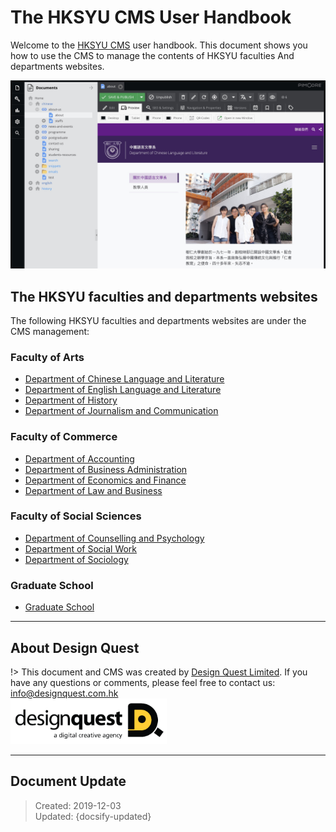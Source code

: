 # The HKSYU CMS User Handbook

Welcome to the [HKSYU CMS](http://hksyu.dev.dq.hk/admin) user handbook. This document shows you how to use the CMS to manage the contents of HKSYU faculties And departments websites.

![](basic/images/03.jpg)

## The HKSYU faculties and departments websites
The following HKSYU faculties and departments websites are under the CMS management:

### Faculty of Arts
- [Department of Chinese Language and Literature](http://chinese.hksyu.dev.dq.hk/)
- [Department of English Language and Literature](http://english.hksyu.dev.dq.hk/)
- [Department of History](http://history.hksyu.dev.dq.hk/)
- [Department of Journalism and Communication](http://jc.hksyu.dev.dq.hk/)

### Faculty of Commerce
- [Department of Accounting](http://accounting.hksyu.dev.dq.hk/)
- [Department of Business Administration](http://ba.hksyu.dev.dq.hk/)
- [Department of Economics and Finance](http://ef.hksyu.dev.dq.hk/)
- [Department of Law and Business](http://lawbus.hksyu.dev.dq.hk/)

### Faculty of Social Sciences
- [Department of Counselling and Psychology](http://counpsy.hksyu.dev.dq.hk/)
- [Department of Social Work](http://sw.hksyu.dev.dq.hk/)
- [Department of Sociology](http://sociology.hksyu.dev.dq.hk/)

### Graduate School
- [Graduate School](http://gs.hksyu.dev.dq.hk/)

---
## About Design Quest
!> This document and CMS was created by [Design Quest Limited](https://designquest.com.hk). If you have any questions or comments, please feel free to contact us: info@designquest.com.hk <br>
<a href="https://designquest.com.hk"><img src="_images/dq-logo.png" style="max-width:250px;"></a>


---
## Document Update
> Created: 2019-12-03<br>
> Updated: {docsify-updated}